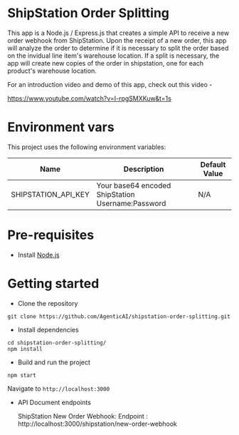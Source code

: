 # ShipStation Order Splitting

This app is a Node.js / Express.js that creates a simple API to receive a new order webhook from ShipStation.  Upon the receipt of a new order, this app will analyze the order to determine if it is necessary to split the order based on the invidual line item's warehouse location.  If a split is necessary, the app will create new copies of the order in shipstation, one for each product's warehouse location.

For an introduction video and demo of this app, check out this video - 

https://www.youtube.com/watch?v=I-rpgSMXKuw&t=1s

# Environment vars
This project uses the following environment variables:

| Name                          | Description                         | Default Value                                  |
| ----------------------------- | ------------------------------------| -----------------------------------------------|
|SHIPSTATION_API_KEY           | Your base64 encoded ShipStation Username:Password          | N/A      |


# Pre-requisites
- Install [Node.js](https://nodejs.org/en/)


# Getting started
- Clone the repository
```
git clone https://github.com/AgenticAI/shipstation-order-splitting.git
```
- Install dependencies
```
cd shipstation-order-splitting/
npm install
```
- Build and run the project
```
npm start
```
  Navigate to `http://localhost:3000`

- API Document endpoints

  ShipStation New Order Webhook: Endpoint : http://localhost:3000/shipstation/new-order-webhook
  
  
